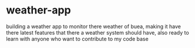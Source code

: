 # weather-app
building a weather app to monitor there weather of buea, making it have there latest features that there a weather system should have, also ready to learn with anyone who want to contribute to my code base 
